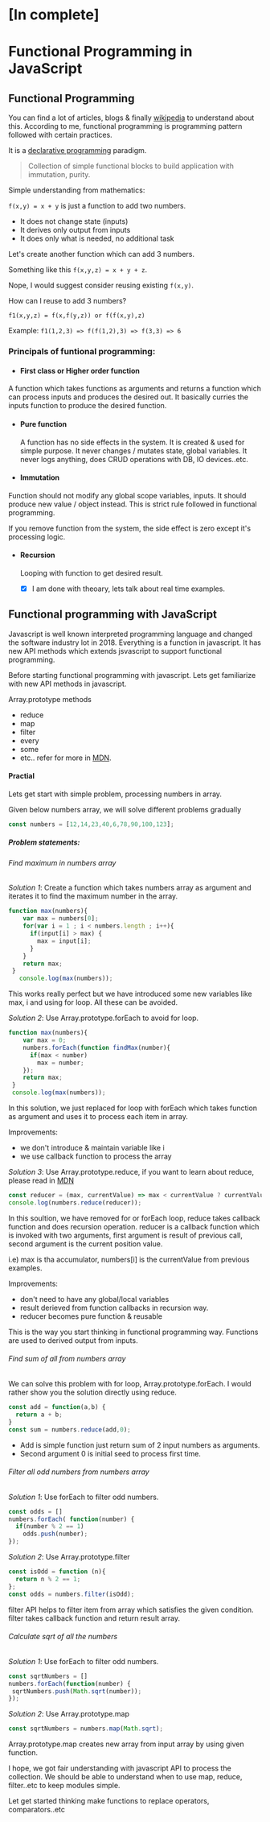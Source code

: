 # [In complete]
# Functional Programming in JavaScript 

## Functional Programming
You can find a lot of articles, blogs & finally [wikipedia](https://en.wikipedia.org/wiki/Functional_programming) to understand about this. According to me, functional programming is programming pattern followed with certain practices. 

It is a [declarative programming](https://en.wikipedia.org/wiki/Declarative_programming) paradigm. 

> Collection of simple functional blocks to build application with immutation, purity.

Simple understanding from mathematics:

```f(x,y) = x + y``` is just a function to add two numbers. 

- It does not change state (inputs)
- It derives only output from inputs
- It does only what is needed, no additional task

Let's create another function which can add 3 numbers. 

Something like this ``` f(x,y,z) = x + y + z ```. 

Nope, I would suggest consider reusing existing ```f(x,y)```. 

How can I reuse to add 3 numbers? 

```f1(x,y,z) = f(x,f(y,z)) or f(f(x,y),z)```

Example: 
```f1(1,2,3) => f(f(1,2),3) => f(3,3) => 6```

### Principals of funtional programming:

- #### First class or Higher order function

A function which takes functions as arguments and returns a function which can process inputs and produces the desired out. It basically curries the inputs function to produce the desired function.

- #### Pure function
  A function has no side effects in the system. It is created & used for simple purpose. It never changes / mutates state, global   variables. It never logs anything, does CRUD operations with DB, IO devices..etc.
  
- #### Immutation
Function should not modify any global scope variables, inputs. It should produce new value / object instead. This is strict rule followed in functional programming. 

If you remove function from the system, the side effect is zero except it's processing logic.

- #### Recursion
  Looping with function to get desired result.
  
  - [x] I am done with theoary, lets talk about real time examples.
 
 ## Functional programming with JavaScript
  
Javascript is well known interpreted programming language and changed the software industry lot in 2018. Everything is a function in javascript. It has new API methods which extends jsvascript to support functional programming. 

Before starting functional programming with javascript. Lets get familiarize with new API methods in javascript.

Array.prototype methods
- reduce
- map
- filter
- every
- some
- etc.. refer for more in [MDN](https://developer.mozilla.org/en-US/docs/Web/JavaScript/Reference/Global_Objects/Array/prototype).


#### Practial

Lets get start with simple problem, processing numbers in array.

Given below numbers array, we will solve different problems gradually

```javascript
const numbers = [12,14,23,40,6,78,90,100,123];
```

##### Problem statements:

###### Find maximum in numbers array

_Solution 1_: Create a function which takes numbers array as argument and iterates it to find the maximum number in the array.

```javascript   
function max(numbers){
    var max = numbers[0];
    for(var i = 1 ; i < numbers.length ; i++){
      if(input[i] > max) {
        max = input[i];
      }
    }
    return max;
 }   
   console.log(max(numbers));
```
This works really perfect but we have introduced some new variables like max, i and using for loop. All these can be avoided.

_Solution 2_: Use Array.prototype.forEach to avoid for loop.

```javascript   
function max(numbers){
    var max = 0;
    numbers.forEach(function findMax(number){
      if(max < number)
        max = number;
    });
    return max;
 }   
 console.log(max(numbers));
```
In this solution, we just replaced for loop with forEach which takes function as argument and uses it to process each item in array.

Improvements:
- we don't introduce & maintain variable like i
- we use callback function to process the array

_Solution 3_: Use Array.prototype.reduce, if you want to learn about reduce, please read in [MDN](https://developer.mozilla.org/en-US/docs/Web/JavaScript/Reference/Global_Objects/Array/Reduce)

```javascript
const reducer = (max, currentValue) => max < currentValue ? currentValue : max;
console.log(numbers.reduce(reducer));
```
In this soultion, we have removed for or forEach loop, reduce takes callback function and does recursion operation. reducer is a callback function which is invoked with two arguments, first argument is result of previous call, second argument is the current position value.

i.e) max is tha accumulator, numbers[i] is the currentValue from previous examples.

Improvements:
- don't need to have any global/local variables
- result derieved from function callbacks in recursion way.
- reducer becomes pure function & reusable

This is the way you start thinking in functional programming way. Functions are used to derived output from inputs. 

###### Find sum of all from numbers array

We can solve this problem with for loop, Array.prototype.forEach. I would rather show you the solution directly using reduce.

```javascript
const add = function(a,b) {
  return a + b;
}
const sum = numbers.reduce(add,0);
```
- Add is simple function just return sum of 2 input numbers as arguments.
- Second argument 0 is initial seed to process first time.

###### Filter all odd numbers from numbers array

_Solution 1_: Use forEach to filter odd numbers.
```javascript
const odds = []
numbers.forEach( function(number) {
  if(number % 2 == 1)
    odds.push(number);
});
```

_Solution 2_: Use Array.prototype.filter
```javascript
const isOdd = function (n){
  return n % 2 == 1;
};
const odds = numbers.filter(isOdd);
```
filter API helps to filter item from array which satisfies the given condition. filter takes callback function and return result array.

###### Calculate sqrt of all the numbers

_Solution 1_: Use forEach to filter odd numbers.
```javascript
const sqrtNumbers = []
numbers.forEach(function(number) {
 sqrtNumbers.push(Math.sqrt(number));
});
```

_Solution 2_: Use Array.prototype.map
```javascript
const sqrtNumbers = numbers.map(Math.sqrt);
```
Array.prototype.map creates new array from input array by using given function.


I hope, we got fair understanding with javascript API to process the collection. We should be able to understand when to use map, reduce, filter..etc to keep modules simple.

Let get started thinking make functions to replace operators, comparators..etc
